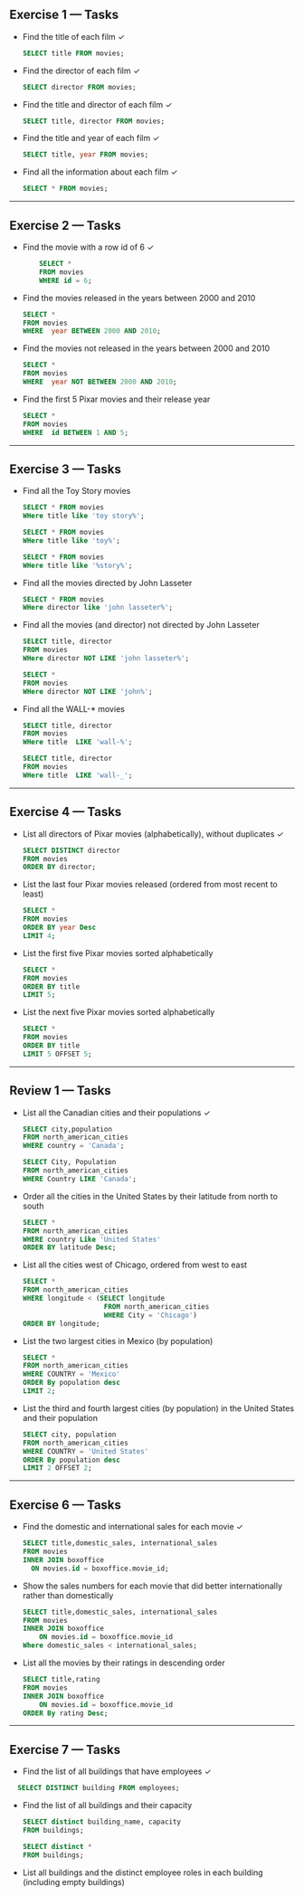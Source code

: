## Exercise 1 — Tasks

- Find the title of each film ✓
  ```sql
  SELECT title FROM movies;
  ```
- Find the director of each film ✓
  ```sql
  SELECT director FROM movies;
  ```
- Find the title and director of each film ✓
  ```sql
  SELECT title, director FROM movies;
  ```
- Find the title and year of each film ✓
  ```sql
  SELECT title, year FROM movies;
  ```
- Find all the information about each film ✓
  ```sql
  SELECT * FROM movies;
  ```

---

## Exercise 2 — Tasks

- Find the movie with a row id of 6 ✓
  ```sql
      SELECT *
      FROM movies
      WHERE id = 6;
  ```
- Find the movies released in the years between 2000 and 2010
  ```sql
  SELECT *
  FROM movies
  WHERE  year BETWEEN 2000 AND 2010;
  ```
- Find the movies not released in the years between 2000 and 2010
  ```sql
  SELECT *
  FROM movies
  WHERE  year NOT BETWEEN 2000 AND 2010;
  ```
- Find the first 5 Pixar movies and their release year
  ```sql
  SELECT *
  FROM movies
  WHERE  id BETWEEN 1 AND 5;
  ```

---

## Exercise 3 — Tasks

- Find all the Toy Story movies

  ```sql
  SELECT * FROM movies
  WHere title like 'toy story%';
  ```

  ```sql
  SELECT * FROM movies
  WHere title like 'toy%';
  ```

  ```sql
  SELECT * FROM movies
  WHere title like '%story%';
  ```

- Find all the movies directed by John Lasseter
  ```sql
  SELECT * FROM movies
  WHere director like 'john lasseter%';
  ```
- Find all the movies (and director) not directed by John Lasseter
  ```sql
  SELECT title, director
  FROM movies
  WHere director NOT LIKE 'john lasseter%';
  ```
  ```sql
  SELECT *
  FROM movies
  WHere director NOT LIKE 'john%';
  ```
- Find all the WALL-\* movies
  ```sql
  SELECT title, director
  FROM movies
  WHere title  LIKE 'wall-%';
  ```
  ```sql
  SELECT title, director
  FROM movies
  WHere title  LIKE 'wall-_';
  ```

---

## Exercise 4 — Tasks

- List all directors of Pixar movies (alphabetically), without duplicates ✓
  ```sql
  SELECT DISTINCT director
  FROM movies
  ORDER BY director;
  ```
- List the last four Pixar movies released (ordered from most recent to least)
  ```sql
  SELECT *
  FROM movies
  ORDER BY year Desc
  LIMIT 4;
  ```
- List the first five Pixar movies sorted alphabetically
  ```sql
  SELECT *
  FROM movies
  ORDER BY title
  LIMIT 5;
  ```
- List the next five Pixar movies sorted alphabetically
  ```sql
  SELECT *
  FROM movies
  ORDER BY title
  LIMIT 5 OFFSET 5;
  ```

---

## Review 1 — Tasks

- List all the Canadian cities and their populations ✓
  ```sql
  SELECT city,population
  FROM north_american_cities
  WHERE country = 'Canada';
  ```
  ```sql
  SELECT City, Population
  FROM north_american_cities
  WHERE Country LIKE 'Canada';
  ```
- Order all the cities in the United States by their latitude from north to south
  ```sql
  SELECT *
  FROM north_american_cities
  WHERE country Like 'United States'
  ORDER BY latitude Desc;
  ```
- List all the cities west of Chicago, ordered from west to east
  ```sql
  SELECT *
  FROM north_american_cities
  WHERE longitude < (SELECT longitude
                      FROM north_american_cities
                      WHERE City = 'Chicago')
  ORDER BY longitude;
  ```
- List the two largest cities in Mexico (by population)
  ```sql
  SELECT *
  FROM north_american_cities
  WHERE COUNTRY = 'Mexico'
  ORDER By population desc
  LIMIT 2;
  ```
- List the third and fourth largest cities (by population) in the United States and their population
  ```sql
  SELECT city, population
  FROM north_american_cities
  WHERE COUNTRY = 'United States'
  ORDER By population desc
  LIMIT 2 OFFSET 2;
  ```

---

## Exercise 6 — Tasks

- Find the domestic and international sales for each movie ✓
  ```sql
  SELECT title,domestic_sales, international_sales
  FROM movies
  INNER JOIN boxoffice
    ON movies.id = boxoffice.movie_id;
  ```
- Show the sales numbers for each movie that did better internationally rather than domestically
  ```sql
  SELECT title,domestic_sales, international_sales
  FROM movies
  INNER JOIN boxoffice
      ON movies.id = boxoffice.movie_id
  Where domestic_sales < international_sales;
  ```
- List all the movies by their ratings in descending order
  ```sql
  SELECT title,rating
  FROM movies
  INNER JOIN boxoffice
      ON movies.id = boxoffice.movie_id
  ORDER By rating Desc;
  ```

---

## Exercise 7 — Tasks

- Find the list of all buildings that have employees ✓

```sql
  SELECT DISTINCT building FROM employees;
```

- Find the list of all buildings and their capacity
  ```sql
  SELECT distinct building_name, capacity
  FROM buildings;
  ```
  ```sql
  SELECT distinct *
  FROM buildings;
  ```
- List all buildings and the distinct employee roles in each building (including empty buildings)

